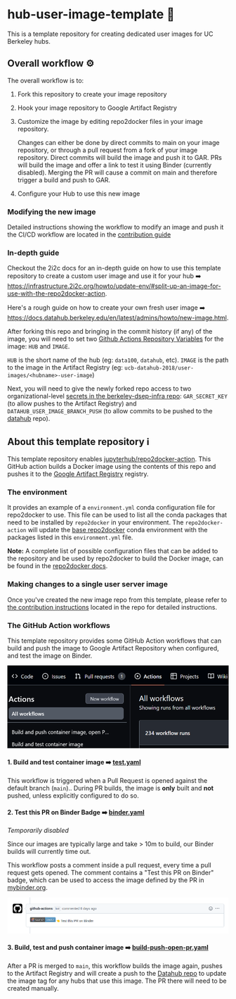 # hub-user-image-template :paperclip:

This is a template repository for creating dedicated user images for UC Berkeley hubs.

## Overall workflow :gear:

The overall workflow is to:

1. Fork this repository to create your image repository

2. Hook your image repository to Google Artifact Registry

3. Customize the image by editing repo2docker files in your image repository.

   Changes can either be done by direct commits to main on your image repository, or through a pull request from a fork of your image repository. Direct commits will build the image and push it to GAR. PRs will build the image and offer a link to test it using Binder (currently disabled). Merging the PR will cause a commit on main and therefore trigger a build and push to GAR.

4. Configure your Hub to use this new image

### Modifying the new image

Detailed instructions showing the workflow to modify an image and push it
the CI/CD workflow are located in the [contribution guide](CONTRIBUTING.md)

### In-depth guide

Checkout the 2i2c docs for an in-depth guide on how to use this template repository to create a custom user image and use it for your hub :arrow_right: https://infrastructure.2i2c.org/howto/update-env/#split-up-an-image-for-use-with-the-repo2docker-action.

Here's a rough guide on how to create your own fresh user image :arrow_right: https://docs.datahub.berkeley.edu/en/latest/admins/howto/new-image.html.

After forking this repo and bringing in the commit history (if any) of the image, you will need to set two [Github Actions Repository Variables](https://docs.github.com/en/actions/learn-github-actions/variables) for the image: `HUB` and `IMAGE`.

`HUB` is the short name of the hub (eg: `data100`, `datahub`, etc).
`IMAGE` is the path to the image in the Artifact Registry (eg: `ucb-datahub-2018/user-images/<hubname>-user-image`)

Next, you will need to give the newly forked repo access to two organizational-level [secrets in the berkeley-dsep-infra repo](https://github.com/organizations/berkeley-dsep-infra/settings/secrets/actions): `GAR_SECRET_KEY` (to allow pushes to the Artifact Registry) and `DATAHUB_USER_IMAGE_BRANCH_PUSH` (to allow commits to be pushed to the [datahub](https://github.com/berkeley-dsep-infra/datahub) repo).

## About this template repository :information_source:

This template repository enables [jupyterhub/repo2docker-action](https://github.com/jupyterhub/repo2docker-action).
This GitHub action builds a Docker image using the contents of this repo and pushes it to the [Google Artifact Registry](https://cloud.google.com/artifact-registry) registry.

### The environment

It provides an example of a `environment.yml` conda configuration file for repo2docker to use.
This file can be used to list all the conda packages that need to be installed by `repo2docker` in your environment.
The `repo2docker-action` will update the [base repo2docker](https://github.com/jupyterhub/repo2docker/blob/HEAD/repo2docker/buildpacks/conda/environment.yml) conda environment with the packages listed in this `environment.yml` file.

**Note:**
A complete list of possible configuration files that can be added to the repository and be used by repo2docker to build the Docker image, can be found in the [repo2docker docs](https://repo2docker.readthedocs.io/en/latest/config_files.html#configuration-files).

### Making changes to a single user server image

Once you've created the new image repo from this template, please refer to [the contribution instructions](CONTRIBUTING.md) located in the repo for detailed instructions.

### The GitHub Action workflows

This template repository provides some GitHub Action workflows that can build and push the image to Google Artifact Repository when configured, and test the image on Binder.

![Workflows](images/workflows.png)

#### 1. Build and test container image :arrow_right: [test.yaml](https://github.com/berkeley-dsep-infra/hub-user-image-template/blob/main/.github/workflows/test.yaml)

This workflow is triggered when a Pull Request is opened against the default branch (`main`)..
During PR builds, the image is **only** built and **not** pushed, unless explicitly configured to do so.

#### 2. Test this PR on Binder Badge :arrow_right: [binder.yaml](https://github.com/berkeley-dsep-infra/hub-user-image-template/blob/main/.github/workflows/binder.yaml.disable)

*Temporarily disabled*

Since our images are typically large and take > 10m to build, our Binder builds will currently time out.

This workflow posts a comment inside a pull request, every time a pull request gets opened. The comment contains a "Test this PR on Binder" badge, which can be used to access the image defined by the PR in [mybinder.org](https://mybinder.org/).

![Test this PR on Binder](images/binder-badge.png)

#### 3. Build, test and push container image :arrow_right: [build-push-open-pr.yaml](https://github.com/berkeley-dsep-infra/hub-user-image-template/blob/main/.github/workflows/build-push-open-pr.yaml)

After a PR is merged to `main`, this workflow builds the image again, pushes to the Artifact Registry and will create a push to the [Datahub repo](https://github.com/berkeley-dsep-infra/datahub) to update the image tag for any hubs that use this image.  The PR there will need to be created manually.